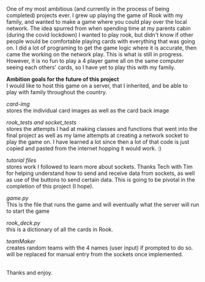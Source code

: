 One of my most ambitious (and currently in the process of being completed)
projects ever. I grew up playing the game of Rook with my family, and 
wanted to make a game where you could play over the local network. The
idea spurred from when spending time at my parents cabin (during the 
covid lockdown) I wanted to play rook, but didn't know if other people
would be comfortable playing cards with everything that was going on. 
I did a lot of programing to get the game logic where it is accurate, 
then came the working on the network play. This is what is still in
progress. However, it is no fun to play a 4 player game all on the same 
computer seeing each others' cards, so I have yet to play this with my
family. 

**Ambition goals for the future of this project**<br>
I would like to host this game on a server, that I inherited, and be able
to play with family throughout the country. 

_card-img_<br>
stores the individual card images as well as the card back image

_rook_tests and socket_tests_<br>
stores the attempts I had at making classes and functions that went
into the final project as well as my lame attempts at creating a network
socket to play the game on. I have learned a lot since then a lot of that
code is just copied and pasted from the internet hopping it would work. :) 

_tutorial files_<br>
stores work I followed to learn more about sockets. Thanks Tech with Tim
for helping understand how to send and receive data from sockets, as well
as use of the buttons to send certain data. This is going to be pivotal
in the completion of this project (I hope).

 _game.py_<br>
 This is the file that runs the game and will eventually what the server
 will run to start the game
 
 _rook_deck.py_<br>
 this is a dictionary of all the cards in Rook.
 
 _teamMaker_<br>
 creates random teams with the 4 names (user input) if prompted to do so.
 will be replaced for manual entry from the sockets once implemented.
 
 <br>
 Thanks and enjoy.